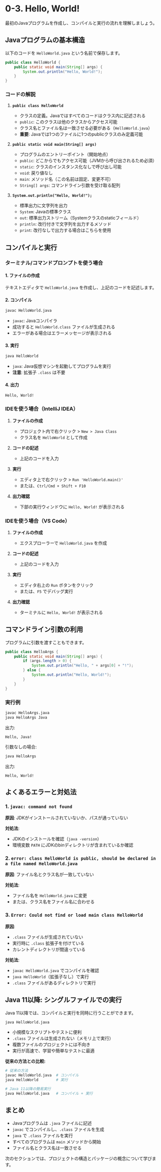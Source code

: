 # 0-3. Hello, World!

最初のJavaプログラムを作成し、コンパイルと実行の流れを理解しましょう。

## Javaプログラムの基本構造

以下のコードを `HelloWorld.java` という名前で保存します。

```java
public class HelloWorld {
    public static void main(String[] args) {
        System.out.println("Hello, World!");
    }
}
```

### コードの解説

1. **`public class HelloWorld`**
   - クラスの定義。Javaではすべてのコードはクラス内に記述される
   - `public`: このクラスは他のクラスからアクセス可能
   - クラス名とファイル名は一致させる必要がある（`HelloWorld.java`）
   - **重要**: Javaでは1つのファイルに1つのpublicクラスのみ定義可能

2. **`public static void main(String[] args)`**
   - プログラムのエントリーポイント（開始地点）
   - `public`: どこからでもアクセス可能（JVMから呼び出されるため必須）
   - `static`: クラスのインスタンス化なしで呼び出し可能
   - `void`: 戻り値なし
   - `main`: メソッド名（この名前は固定、変更不可）
   - `String[] args`: コマンドライン引数を受け取る配列

3. **`System.out.println("Hello, World!");`**
   - 標準出力に文字列を出力
   - `System`: Javaの標準クラス
   - `out`: 標準出力ストリーム（Systemクラスのstaticフィールド）
   - `println`: 改行付きで文字列を出力するメソッド
   - `print`: 改行なしで出力する場合はこちらを使用

## コンパイルと実行

### ターミナル/コマンドプロンプトを使う場合

#### 1. ファイルの作成

テキストエディタで `HelloWorld.java` を作成し、上記のコードを記述します。

#### 2. コンパイル

```bash
javac HelloWorld.java
```

- `javac`: Javaコンパイラ
- 成功すると `HelloWorld.class` ファイルが生成される
- エラーがある場合はエラーメッセージが表示される

#### 3. 実行

```bash
java HelloWorld
```

- `java`: Java仮想マシンを起動してプログラムを実行
- **注意**: 拡張子 `.class` は不要

#### 4. 出力

```
Hello, World!
```

### IDEを使う場合（IntelliJ IDEA）

1. **ファイルの作成**
   - プロジェクト内で右クリック > `New > Java Class`
   - クラス名を `HelloWorld` として作成

2. **コードの記述**
   - 上記のコードを入力

3. **実行**
   - エディタ上で右クリック > `Run 'HelloWorld.main()'`
   - または、`Ctrl/Cmd + Shift + F10`

4. **出力確認**
   - 下部の実行ウィンドウに `Hello, World!` が表示される

### IDEを使う場合（VS Code）

1. **ファイルの作成**
   - エクスプローラーで `HelloWorld.java` を作成

2. **コードの記述**
   - 上記のコードを入力

3. **実行**
   - エディタ右上の `Run` ボタンをクリック
   - または、`F5` でデバッグ実行

4. **出力確認**
   - ターミナルに `Hello, World!` が表示される

## コマンドライン引数の利用

プログラムに引数を渡すこともできます。

```java
public class HelloArgs {
    public static void main(String[] args) {
        if (args.length > 0) {
            System.out.println("Hello, " + args[0] + "!");
        } else {
            System.out.println("Hello, World!");
        }
    }
}
```

### 実行例

```bash
javac HelloArgs.java
java HelloArgs Java
```

出力:
```
Hello, Java!
```

引数なしの場合:
```bash
java HelloArgs
```

出力:
```
Hello, World!
```

## よくあるエラーと対処法

### 1. `javac: command not found`

**原因**: JDKがインストールされていないか、パスが通っていない

**対処法**:
- JDKのインストールを確認（`java -version`）
- 環境変数 `PATH` にJDKのbinディレクトリが含まれているか確認

### 2. `error: class HelloWorld is public, should be declared in a file named HelloWorld.java`

**原因**: ファイル名とクラス名が一致していない

**対処法**:
- ファイル名を `HelloWorld.java` に変更
- または、クラス名をファイル名に合わせる

### 3. `Error: Could not find or load main class HelloWorld`

**原因**:
- `.class` ファイルが生成されていない
- 実行時に `.class` 拡張子を付けている
- カレントディレクトリが間違っている

**対処法**:
- `javac HelloWorld.java` でコンパイルを確認
- `java HelloWorld`（拡張子なし）で実行
- `.class` ファイルがあるディレクトリで実行

## Java 11以降: シングルファイルでの実行

Java 11以降では、コンパイルと実行を同時に行うことができます。

```bash
java HelloWorld.java
```

- 小規模なスクリプトやテストに便利
- `.class` ファイルは生成されない（メモリ上で実行）
- 複数ファイルのプロジェクトには不向き
- 実行が高速で、学習や簡単なテストに最適

**従来の方法との比較:**
```bash
# 従来の方法
javac HelloWorld.java  # コンパイル
java HelloWorld        # 実行

# Java 11以降の簡易実行
java HelloWorld.java   # コンパイル + 実行
```

## まとめ

- Javaプログラムは `.java` ファイルに記述
- `javac` でコンパイルし、`.class` ファイルを生成
- `java` で `.class` ファイルを実行
- すべてのプログラムは `main` メソッドから開始
- ファイル名とクラス名は一致させる

次のセクションでは、プロジェクトの構造とパッケージの概念について学びます。

